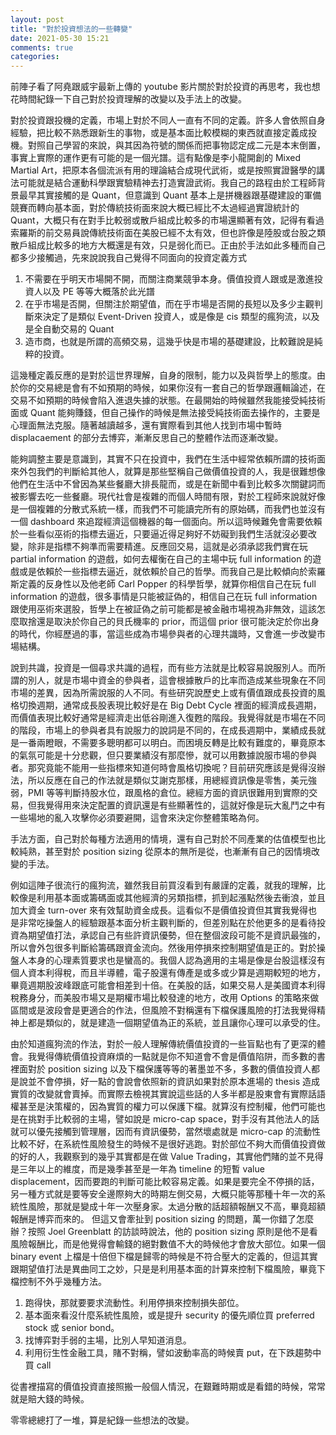 ```yaml
---
layout: post
title: "對於投資想法的一些轉變"
date: 2021-05-30 15:21 
comments: true
categories: 
---
```

前陣子看了阿堯跟威宇最新上傳的 youtube 影片關於對於投資的再思考，我也想花時間紀錄一下自己對於投資理解的改變以及手法上的改變。

對於投資跟投機的定義，市場上對於不同人一直有不同的定義。許多人會依照自身經驗，把比較不熟悉跟新生的事物，或是基本面比較模糊的東西就直接定義成投機。對照自己學習的來說，與其因為符號的關係而把事物認定成二元是本末倒置，事實上實際的運作更有可能的是一個光譜。這有點像是李小龍開創的 Mixed Martial Art，把原本各個流派有用的理論結合成現代武術，或是按照實證醫學的講法可能就是結合運動科學跟實驗精神去打造實證武術。我自己的路程由於工程師背景最早其實接觸的是 Quant，但意識到 Quant 基本上是拼機器跟基礎建設的軍備競賽而轉向基本面，對於傳統技術面來說大概已經比不太過經過實證統計的 Quant，大概只有在對手比較弱或散戶組成比較多的市場還顯著有效，記得有看過索羅斯的前交易員說傳統技術面在美股已經不太有效，但也許像是陸股或台股之類散戶組成比較多的地方大概還是有效，只是弱化而已。正由於手法如此多種而自己都多少接觸過，先來說說我自己覺得不同面向的投資定義方式

1. 不需要在乎明天市場開不開，而關注商業競爭本身。價值投資人跟或是激進投資人以及 PE 等等大概落於此光譜
2. 在乎市場是否開，但關注於期望值，而在乎市場是否開的長短以及多少主觀判斷來決定了是類似 Event-Driven 投資人，或是像是 cis 類型的瘋狗流，以及是全自動交易的 Quant
3. 造市商，也就是所謂的高頻交易，這幾乎快是市場的基礎建設，比較難說是純粹的投資。

這幾種定義反應的是對於這世界理解，自身的限制，能力以及與哲學上的態度。由於你的交易總是會有不如預期的時候，如果你沒有一套自己的哲學跟邏輯論述，在交易不如預期的時候會陷入進退失據的狀態。在最開始的時候雖然我能接受純技術面或 Quant 能夠賺錢，但自己操作的時候是無法接受純技術面去操作的，主要是心理面無法克服。隨著越讀越多，還有實際看到其他人找到市場中暫時 displacaement 的部分去博弈，漸漸反思自己的整體作法而逐漸改變。

能夠調整主要是意識到，其實不只在投資中，我們在生活中經常依賴所謂的技術面來外包我們的判斷給其他人，就算是那些堅稱自己做價值投資的人，我是很難想像他們在生活中不曾因為某些餐廳大排長龍而，或是在新聞中看到比較多次關鍵詞而被影響去吃一些餐廳。現代社會是複雜的而個人時間有限，對於工程師來說就好像是一個複雜的分散式系統一樣，而我們不可能讀完所有的原始碼，而我們也並沒有一個 dashboard 來追蹤經濟這個機器的每一個面向。所以這時候難免會需要依賴於一些看似巫術的指標去逼近，只要逼近得足夠好不妨礙到我們生活就沒必要改變，除非是指標不夠準而需要精進。反應回交易，這就是必須承認我們實在玩 partial information 的遊戲，如何去權衡在自己的主場中玩 full information 的遊戲或是依賴於一些指標去逼近，就依賴於自己的哲學。而我自己是比較傾向於索羅斯定義的反身性以及他老師 Carl Popper 的科學哲學，就算你相信自己在玩 full information 的遊戲，很多事情是只能被証偽的，相信自己在玩 full information 跟使用巫術來選股，哲學上在被証偽之前可能都是被金融市場視為非無效，這該怎麼取捨還是取決於你自己的貝氏機率的 prior，而這個 prior 很可能決定於你出身的時代，你經歷過的事，當這些成為市場參與者的心理共識時，又會進一步改變市場結構。

說到共識，投資是一個尋求共識的過程，而有些方法就是比較容易說服別人。而所謂的別人，就是市場中資金的參與者，這會根據散戶的比率而造成某些現象在不同市場的差異，因為所需說服的人不同。有些研究說歷史上或有價值跟成長投資的風格切換週期，通常成長股表現比較好是在 Big Debt Cycle 裡面的經濟成長週期，而價值表現比較好通常是經濟走出低谷剛進入復甦的階段。我覺得就是市場在不同的階段，市場上的參與者具有說服力的說詞是不同的，在成長週期中，業績成長就是一番兩瞪眼，不需要多聰明都可以明白。而困境反轉是比較有難度的，畢竟原本的氣氛可能是十分悲觀，但只要業績沒有那麼慘，就可以用數據說服市場的參與者。那究竟能不能用一些指標來知道何時會風格切換呢？目前研究應該是覺得沒辦法，所以反應在自己的作法就是類似艾謝克那樣，用總經資訊像是零售，美元強弱，PMI 等等判斷持股水位，跟風格的倉位。總經方面的資訊很難用到實際的交易，但我覺得用來決定配置的資訊還是有些顯著性的，這就好像是玩大亂鬥之中有一些場地的亂入攻擊你必須要避開，這會來決定你整體策略為何。

手法方面，自己對於每種方法適用的情境，還有自己對於不同產業的估值模型也比較純熟，甚至對於 position sizing 從原本的無所是從，也漸漸有自己的因情境改變的手法。

例如這陣子很流行的瘋狗流，雖然我目前買沒看到有嚴謹的定義，就我的理解，比較像是利用基本面或籌碼面或其他經濟的另類指標，抓到起漲點然後去衝浪，並且加大資金 turn-over 來有效幫助資金成長。這看似不是價值投資但其實我覺得也是非常吃操盤人的經驗跟基本面分析主觀判斷的，但差別點在於他更多的是看待投資為期望值打法，承認自己有些許資訊優勢，但在整個波段可能不是資訊最強的，所以會外包很多判斷給籌碼跟資金流向。然後用停損來控制期望值是正的。對於操盤人本身的心理素質要求也是蠻高的。我個人認為適用的主場是像是台股這樣沒有個人資本利得稅，而且半導體，電子股還有傳產是或多或少算是週期較短的地方，畢竟週期股波峰跟底可能會相差到十倍。在美股的話，如果交易人是美國資本利得稅務身分，而美股市場又是期權市場比較發達的地方，改用 Options 的策略來做區間或是波段會是更適合的作法，但風險不對稱還有下檔保護風險的打法我覺得精神上都是類似的，就是建造一個期望值為正的系統，並且讓你心理可以承受的住。

由於知道瘋狗流的作法，對於一般人理解傳統價值投資的一些盲點也有了更深的體會。我覺得傳統價值投資麻煩的一點就是你不知道會不會是價值陷阱，而多數的書裡面對於 position sizing 以及下檔保護等等的著墨並不多，多數的價值投資人都是說並不會停損，好一點的會說會依照新的資訊如果對於原本進場的 thesis 造成實質的改變就會賣掉。而實際去檢視其實說這些話的人多半都是股東會有實際話語權甚至是決策權的，因為實質的權力可以保護下檔。就算沒有控制權，他們可能也是在挑對手比較弱的主場，譬如說是 micro-cap space，對手沒有其他法人的話就可以優先接觸到管理層，因而有資訊優勢，當然壞處就是 micro-cap 的流動性比較不好，在系統性風險發生的時候不是很好逃跑。對於部位不夠大而價值投資做的好的人，我觀察到的幾乎其實都是在做 Value Trading，其實他們賭的並不見得是三年以上的維度，而是幾季甚至是一年為 timeline 的短暫 value displacement，因而要跑的判斷可能比較容易定義。如果是要完全不停損的話，另一種方式就是要等安全邊際夠大的時期左側交易，大概只能等那種十年一次的系統性風險，那就是變成十年一次壓身家。太過分散的話超額報酬又不高，畢竟超額報酬是博弈而來的。	但這又會牽扯到 position sizing 的問題，萬一你錯了怎麼辦？按照 Joel Greenblatt 的訪談時說法，他的 position sizing 原則是他不是看風險報酬比，而是他覺得會輸錢的絕對數值不大的時候他才會放大部位。如果一個 binary event 上檔是十倍但下檔是歸零的時候是不符合壓大的定義的，但這其實跟期望值打法是異曲同工之妙，只是是利用基本面的計算來控制下檔風險，畢竟下檔控制不外乎幾種方法。

1. 跑得快，那就要要求流動性。利用停損來控制損失部位。
2. 基本面來看沒什麼系統性風險，或是提升 security 的優先順位買 preferred stock 或 senior bond。
3. 找博弈對手弱的主場，比別人早知道消息。
4. 利用衍生性金融工具，賭不對稱，譬如波動率高的時候賣 put，在下跌趨勢中買 call

從書裡描寫的價值投資直接照搬一般個人情況，在艱難時期或是看錯的時候，常常就是賠大錢的時候。

零零總總打了一堆，算是紀錄一些想法的改變。
